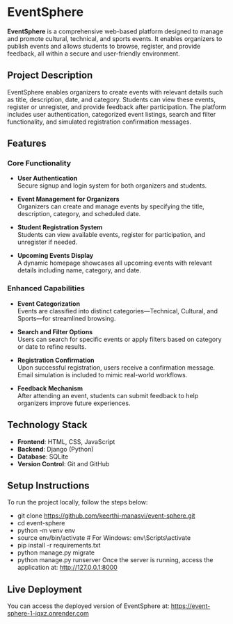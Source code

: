 # EventSphere

**EventSphere** is a comprehensive web-based platform designed to manage and promote cultural, technical, and sports events. It enables organizers to publish events and allows students to browse, register, and provide feedback, all within a secure and user-friendly environment.

## Project Description
EventSphere enables organizers to create events with relevant details such as title, description, date, and category. Students can view these events, register or unregister, and provide feedback after participation. The platform includes user authentication, categorized event listings, search and filter functionality, and simulated registration confirmation messages.

## Features

### Core Functionality

- **User Authentication**  
  Secure signup and login system for both organizers and students.

- **Event Management for Organizers**  
  Organizers can create and manage events by specifying the title, description, category, and scheduled date.

- **Student Registration System**  
  Students can view available events, register for participation, and unregister if needed.

- **Upcoming Events Display**  
  A dynamic homepage showcases all upcoming events with relevant details including name, category, and date.

### Enhanced Capabilities

- **Event Categorization**  
  Events are classified into distinct categories—Technical, Cultural, and Sports—for streamlined browsing.

- **Search and Filter Options**  
  Users can search for specific events or apply filters based on category or date to refine results.

- **Registration Confirmation**  
  Upon successful registration, users receive a confirmation message. Email simulation is included to mimic real-world workflows.

- **Feedback Mechanism**  
  After attending an event, students can submit feedback to help organizers improve future experiences.

## Technology Stack

- **Frontend**: HTML, CSS, JavaScript  
- **Backend**: Django (Python)  
- **Database**: SQLite  
- **Version Control**: Git and GitHub

## Setup Instructions
To run the project locally, follow the steps below:

- git clone https://github.com/keerthi-manasvi/event-sphere.git
- cd event-sphere
- python -m venv env
- source env/bin/activate  # For Windows: env\Scripts\activate
- pip install -r requirements.txt
- python manage.py migrate
- python manage.py runserver
Once the server is running, access the application at: http://127.0.0.1:8000
## Live Deployment
You can access the deployed version of EventSphere at: 
https://event-sphere-1-iqxz.onrender.com
